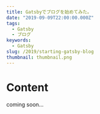 ```yaml
---
title: Gatsbyでブログを始めてみた。
date: "2019-09-09T22:00:00.000Z"
tags:
  - Gatsby
  - ブログ
keywords:
  - Gatsby
slug: /2019/starting-gatsby-blog
thumbnail: thumbnail.png
---
```



# Content

coming soon...
